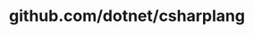 ---
layout: post
title: github.com/dotnet/csharplang
categories: link
tags: [انگلیسی, گیت‌هاب, برنامه‌نویسی]
---